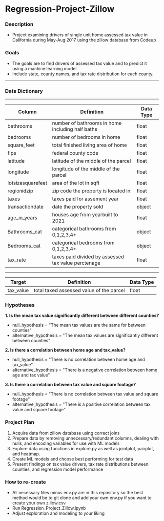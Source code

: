 # Regression-Project-Zillow
### Description 
- Project examining drivers of single unit home assessed tax value in California during May-Aug 2017 using the zillow database from Codeup

### Goals
- The goals are to find drivers of assessed tax value and to predict it using a machine learning model
- Include state, county names, and tax rate distribution for each county.
---------------------------------
### Data Dictionary
---
| Column | Definition | Data Type |
| ----- | ----- | ----- |
|bathrooms | number of bathrooms in home including half baths| float|
|bedrooms| number of bedrooms in home| float|
|square_feet| total finished living area of home| float|
|fips| federal county code| float|
|latitude| latitude of the middle of the parcel | float|
|longitude| longitude of the middle of the parcel| float|
|lotsizesquarefeet| area of the lot in sqft| float|
|regionidzip| zip code the property is located in| float|
|taxes| taxes paid for assement year| float|
|transactiondate| date the property sold| object|
|age_in_years| houses age from yearbuilt to 2021| float|
|Bathrooms_cat| categorical bathrooms from 0,1,2,3,4+|object|
|Bedrooms_cat| categorical bedrooms from 0,1,2,3,4+| object|
|tax_rate| taxes paid divided by assessed tax value perctenage| float|

---------------------------------------------------
| Target | Definition | Data Type |
| ----- | ----- | ----- |
|tax_value|total taxed assessed value of the parcel| float |

### Hypotheses
**1. Is the mean tax value significantly different between different counties?**
- null_hypothesis = "The mean tax values are the same for between counties"
- alternative_hypothesis = "The mean tax values are significantly different between counties"

**2. Is there a correlation between home age and tax_value?**
- null_hypothesis = "There is no correlation between home age and tax_value"
- alternative_hypothesis = "There is a negative correlation between home age and tax value"

**3. Is there a correlation between tax value and square footage?**
- null_hypothesis = "There is no correlation between tax value and square footage"
- alternative_hypothesis = "There is a positive correlation between tax value and square footage"

### Project Plan
1. Acquire data from zillow database using correct joins
2. Prepare data by removing unnecessary/redundant columns, dealing with nulls, and encoding variables for use with ML models
3. Explore data using functions in explore.py as well as jointplot, pairplot, and heatmap.
4. Create ML models and choose best performing for test data
5. Present findings on tax value drivers, tax rate distributions between counties, and regression model performance

### How to re-create
- All necessary files minus env.py are in this repository so the best method would be to git clone and add your own env.py if you want to create your own zillow.csv
- Run Regression_Project_Zillow.ipynb
- Adjust exploration and modeling to your liking

